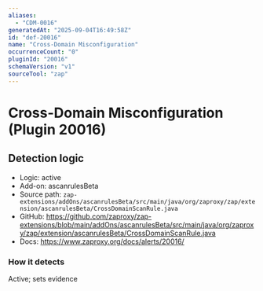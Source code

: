 ```yaml
---
aliases:
  - "CDM-0016"
generatedAt: "2025-09-04T16:49:58Z"
id: "def-20016"
name: "Cross-Domain Misconfiguration"
occurrenceCount: "0"
pluginId: "20016"
schemaVersion: "v1"
sourceTool: "zap"
---
```


# Cross-Domain Misconfiguration (Plugin 20016)

## Detection logic

- Logic: active
- Add-on: ascanrulesBeta
- Source path: `zap-extensions/addOns/ascanrulesBeta/src/main/java/org/zaproxy/zap/extension/ascanrulesBeta/CrossDomainScanRule.java`
- GitHub: https://github.com/zaproxy/zap-extensions/blob/main/addOns/ascanrulesBeta/src/main/java/org/zaproxy/zap/extension/ascanrulesBeta/CrossDomainScanRule.java
- Docs: https://www.zaproxy.org/docs/alerts/20016/

### How it detects

Active; sets evidence

